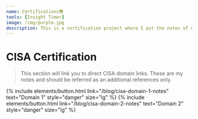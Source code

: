 ```yaml
---
name: Certifications📚
tools: [Insight Timer]
image: /img/purple.jpg
description: This is a certification project where I put the notes of different certification.
---
```

# CISA Certification
> This section will link you to direct CISA domain links. These are my notes and should be referred as an additional references only.

{% include elements/button.html link="/blog/cisa-domain-1-notes" text="Domain 1" style="danger" size="lg" %} {% include elements/button.html link="/blog/cisa-domain-2-notes" text="Domain 2" style="danger" size="lg" %}